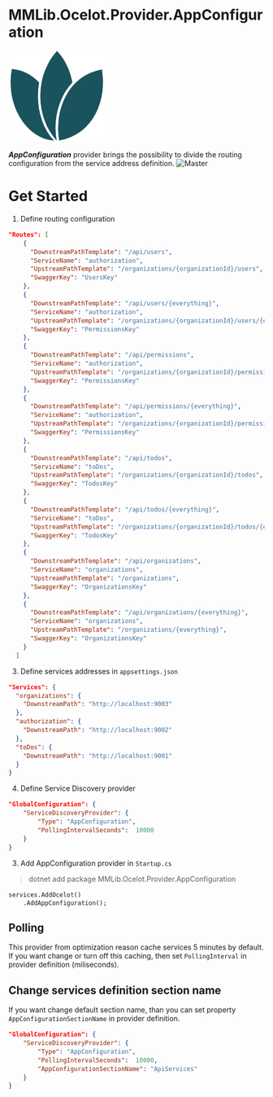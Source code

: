 # MMLib.Ocelot.Provider.AppConfiguration

![logo](/src/MMLib.Ocelot.Provider.AppConfiguration/icon.png)

***AppConfiguration*** provider brings the possibility to divide the routing configuration from the service address definition.
![Master](https://github.com/Burgyn/MMLib.Ocelot.Provider.AppConfiguration/workflows/Publish%20package/badge.svg)

# Get Started

1. Define routing configuration

```json
"Routes": [
    {
      "DownstreamPathTemplate": "/api/users",
      "ServiceName": "authorization",
      "UpstreamPathTemplate": "/organizations/{organizationId}/users",
      "SwaggerKey": "UsersKey"
    },
    {
      "DownstreamPathTemplate": "/api/users/{everything}",
      "ServiceName": "authorization",
      "UpstreamPathTemplate": "/organizations/{organizationId}/users/{everything}",
      "SwaggerKey": "PermissionsKey"
    },
    {
      "DownstreamPathTemplate": "/api/permissions",
      "ServiceName": "authorization",
      "UpstreamPathTemplate": "/organizations/{organizationId}/permissions",
      "SwaggerKey": "PermissionsKey"
    },
    {
      "DownstreamPathTemplate": "/api/permissions/{everything}",
      "ServiceName": "authorization",
      "UpstreamPathTemplate": "/organizations/{organizationId}/permissions/{everything}",
      "SwaggerKey": "PermissionsKey"
    },
    {
      "DownstreamPathTemplate": "/api/todos",
      "ServiceName": "toDos",
      "UpstreamPathTemplate": "/organizations/{organizationId}/todos",
      "SwaggerKey": "TodosKey"
    },
    {
      "DownstreamPathTemplate": "/api/todos/{everything}",
      "ServiceName": "toDos",
      "UpstreamPathTemplate": "/organizations/{organizationId}/todos/{everything}",
      "SwaggerKey": "TodosKey"
    },
    {
      "DownstreamPathTemplate": "/api/organizations",
      "ServiceName": "organizations",
      "UpstreamPathTemplate": "/organizations",
      "SwaggerKey": "OrganizationsKey"
    },
    {
      "DownstreamPathTemplate": "/api/organizations/{everything}",
      "ServiceName": "organizations",
      "UpstreamPathTemplate": "/organizations/{everything}",
      "SwaggerKey": "OrganizationsKey"
    }
  ]
```

3. Define services addresses in `appsettings.json`

```json
"Services": {
  "organizations": {
    "DownstreamPath": "http://localhost:9003"
  },
  "authorization": {
    "DownstreamPath": "http://localhost:9002"
  },
  "toDos": {
    "DownstreamPath": "http://localhost:9001"
  }
}
```

4. Define Service Discovery provider

```json
"GlobalConfiguration": {
    "ServiceDiscoveryProvider": {
        "Type": "AppConfiguration",
        "PollingIntervalSeconds":  10000
    }
}
```

3. Add AppConfiguration provider in `Startup.cs`

> dotnet add package MMLib.Ocelot.Provider.AppConfiguration

```CSharp
services.AddOcelot()
    .AddAppConfiguration();
```

## Polling

This provider from optimization reason cache services 5 minutes by default. If you want change or turn off this caching, then set `PollingInterval` in provider definition (miliseconds).

## Change services definition section name

If you want change default section name, than you can set property `AppConfigurationSectionName` in provider definition.

```json
"GlobalConfiguration": {
    "ServiceDiscoveryProvider": {
        "Type": "AppConfiguration",
        "PollingIntervalSeconds":  10000,
        "AppConfigurationSectionName": "ApiServices"
    }
}
